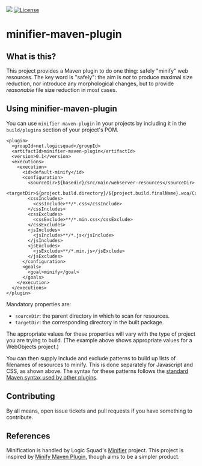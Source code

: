 ![](https://github.com/logicsquad/minifier-maven-plugin/workflows/build/badge.svg)
[![License](https://img.shields.io/badge/License-BSD-blue.svg)](https://opensource.org/licenses/BSD-2-Clause)

minifier-maven-plugin
=====================

What is this?
-------------
This project provides a Maven plugin to do one thing: safely "minify"
web resources. The key word is "safely": the aim is _not_ to produce
maximal size reduction, nor introduce any morphological changes, but
to provide _reasonable_ file size reduction in most cases.

Using minifier-maven-plugin
---------------------------
You can use `minifier-maven-plugin` in your projects by including it in
the `build/plugins` section of your project's POM.

    <plugin>
      <groupId>net.logicsquad</groupId>
      <artifactId>minifier-maven-plugin</artifactId>
      <version>0.1</version>
      <executions>
        <execution>
          <id>default-minify</id>
          <configuration>
            <sourceDir>${basedir}/src/main/webserver-resources</sourceDir>
            <targetDir>${project.build.directory}/${project.build.finalName}.woa/Contents/WebServerResources</targetDir>
            <cssIncludes>
              <cssInclude>**/*.css</cssInclude>
            </cssIncludes>
            <cssExcludes>
              <cssExclude>**/*.min.css</cssExclude>
            </cssExcludes>
            <jsIncludes>
              <jsInclude>**/*.js</jsInclude>
            </jsIncludes>
            <jsExcludes>
              <jsExclude>**/*.min.js</jsExclude>
            </jsExcludes>
          </configuration>
          <goals>
            <goal>minify</goal>
          </goals>
        </execution>
      </executions>
    </plugin>

Mandatory properties are:

* `sourceDir`: the parent directory in which to scan for resources.
* `targetDir`: the corresponding directory in the built package.

The appropriate values for these properties will vary with the type of
project you are trying to build. (The example above shows appropriate
values for a WebObjects project.)

You can then supply include and exclude patterns to build up lists of
filenames of resources to minify. This is done separately for
Javascript and CSS, as shown above. The syntax for these patterns
follows the [standard Maven syntax used by other plugins](https://maven.apache.org/plugins/maven-resources-plugin/examples/include-exclude.html).

Contributing
------------
By all means, open issue tickets and pull requests if you have something
to contribute.

References
----------
Minification is handled by Logic Squad's [Minifier](https://github.com/logicsquad/minifier)
project. This project is inspired by [Minify Maven Plugin](https://github.com/samaxes/minify-maven-plugin),
though aims to be a simpler product. 
